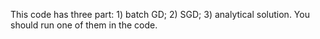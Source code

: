 This code has three part: 1) batch GD; 2) SGD; 3) analytical solution. You should run one of them in the code. 
